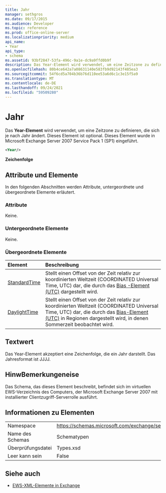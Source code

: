 ```yaml
---
title: Jahr
manager: sethgros
ms.date: 09/17/2015
ms.audience: Developer
ms.topic: reference
ms.prod: office-online-server
ms.localizationpriority: medium
api_name:
- Year
api_type:
- schema
ms.assetid: 93bf2847-53fa-496c-9a1e-dc9a9ffd0b9f
description: Das Year-Element wird verwendet, um eine Zeitzone zu definieren, die sich je nach Jahr ändert. Dieses Element ist optional. Dieses Element wurde in Microsoft Exchange Server 2007 Service Pack 1 (SP1) eingeführt.
ms.openlocfilehash: 80b4ce642a7a08631140e583fb9d92143f485ea3
ms.sourcegitcommit: 54f6cd5a704b36b76d110ee53a6d6c1c3e15f5a9
ms.translationtype: MT
ms.contentlocale: de-DE
ms.lasthandoff: 09/24/2021
ms.locfileid: "59509280"
---
```

# <a name="year"></a>Jahr

Das **Year-Element** wird verwendet, um eine Zeitzone zu definieren, die sich je nach Jahr ändert. Dieses Element ist optional. Dieses Element wurde in Microsoft Exchange Server 2007 Service Pack 1 (SP1) eingeführt. 
  
```xml
<Year/>
```

**Zeichenfolge**

## <a name="attributes-and-elements"></a>Attribute und Elemente

In den folgenden Abschnitten werden Attribute, untergeordnete und übergeordnete Elemente erläutert.
  
### <a name="attributes"></a>Attribute

Keine.
  
### <a name="child-elements"></a>Untergeordnete Elemente

Keine.
  
### <a name="parent-elements"></a>Übergeordnete Elemente

|**Element**|**Beschreibung**|
|:-----|:-----|
|[StandardTime](standardtime.md) <br/> |Stellt einen Offset von der Zeit relativ zur koordinierten Weltzeit (COORDINATED Universal Time, UTC) dar, die durch das [Bias -Element (UTC)](bias-utc.md) dargestellt wird.  <br/> |
|[DaylightTime](daylighttime.md) <br/> |Stellt einen Offset von der Zeit relativ zur koordinierten Weltzeit (COORDINATED Universal Time, UTC) dar, die durch das [Bias-Element (UTC)](bias-utc.md) in Regionen dargestellt wird, in denen Sommerzeit beobachtet wird.  <br/> |
   
## <a name="text-value"></a>Textwert

Das Year-Element akzeptiert eine Zeichenfolge, die ein Jahr darstellt. Das Jahresformat ist JJJJ.
  
## <a name="remarks"></a>HinwBemerkungeneise

Das Schema, das dieses Element beschreibt, befindet sich im virtuellen EWS-Verzeichnis des Computers, der Microsoft Exchange Server 2007 mit installierter Clientzugriff-Serverrolle ausführt.
  
## <a name="element-information"></a>Informationen zu Elementen

|||
|:-----|:-----|
|Namespace  <br/> |https://schemas.microsoft.com/exchange/services/2006/types  <br/> |
|Name des Schemas  <br/> |Schematypen  <br/> |
|Überprüfungsdatei  <br/> |Types.xsd  <br/> |
|Leer kann sein  <br/> |False  <br/> |
   
## <a name="see-also"></a>Siehe auch

- [EWS-XML-Elemente in Exchange](ews-xml-elements-in-exchange.md)

